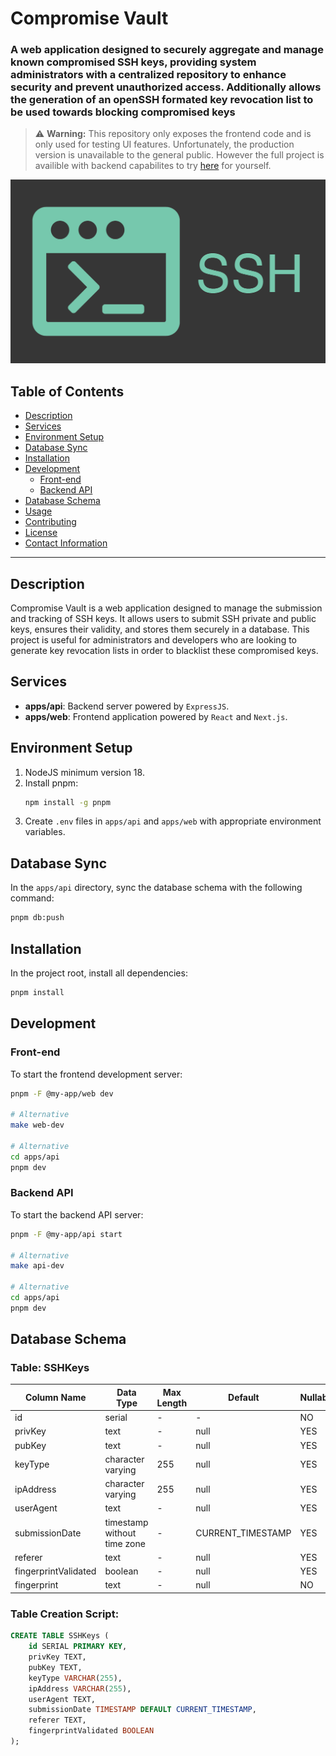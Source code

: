 
# Compromise Vault

### A web application designed to securely aggregate and manage known compromised SSH keys, providing system administrators with a centralized repository to enhance security and prevent unauthorized access. Additionally allows the generation of an openSSH formated key revocation list to be used towards blocking compromised keys

> ⚠️ **Warning:** This repository only exposes the frontend code and is only used for testing UI features. Unfortunately, the production version is unavailable to the general public. However the full project is availible with backend capabilites to try [here](https://ssh-aggregator.vercel.app/) for yourself. 

![SSH Key Submission](ssh.jpg)

## Table of Contents

- [Description](#description)
- [Services](#services)
- [Environment Setup](#environment-setup)
- [Database Sync](#database-sync)
- [Installation](#installation)
- [Development](#development)
  - [Front-end](#front-end)
  - [Backend API](#backend-api)
- [Database Schema](#database-schema)
- [Usage](#usage)
- [Contributing](#contributing)
- [License](#license)
- [Contact Information](#contact-information)

---

## Description

Compromise Vault is a web application designed to manage the submission and tracking of SSH keys. It allows users to submit SSH private and public keys, ensures their validity, and stores them securely in a database. This project is useful for administrators and developers who are looking to generate key revocation lists in order to blacklist these compromised keys.

## Services

- **apps/api**: Backend server powered by `ExpressJS`.
- **apps/web**: Frontend application powered by `React` and `Next.js`.

## Environment Setup

1. NodeJS minimum version 18.
2. Install pnpm:
   ```bash
   npm install -g pnpm
   ```
3. Create `.env` files in `apps/api` and `apps/web` with appropriate environment variables.

## Database Sync

In the `apps/api` directory, sync the database schema with the following command:
```bash
pnpm db:push
```

## Installation

In the project root, install all dependencies:
```bash
pnpm install
```

## Development

### Front-end

To start the frontend development server:
```bash
pnpm -F @my-app/web dev

# Alternative
make web-dev

# Alternative
cd apps/api
pnpm dev
```

### Backend API

To start the backend API server:
```bash
pnpm -F @my-app/api start

# Alternative
make api-dev

# Alternative
cd apps/api
pnpm dev
```

## Database Schema

### Table: SSHKeys

| Column Name          | Data Type                   | Max Length | Default           | Nullable |
|----------------------|-----------------------------|------------|-------------------|----------|
| id                   | serial                      | -          | -                 | NO       |
| privKey              | text                        | -          | null              | YES      |
| pubKey               | text                        | -          | null              | YES      |
| keyType              | character varying           | 255        | null              | YES      |
| ipAddress            | character varying           | 255        | null              | YES      |
| userAgent            | text                        | -          | null              | YES      |
| submissionDate       | timestamp without time zone | -          | CURRENT_TIMESTAMP | YES      |
| referer              | text                        | -          | null              | YES      |
| fingerprintValidated | boolean                     | -          | null              | YES      |
| fingerprint          | text                        | -          | null              | NO       |

### Table Creation Script:

```sql
CREATE TABLE SSHKeys (
    id SERIAL PRIMARY KEY,
    privKey TEXT,
    pubKey TEXT,
    keyType VARCHAR(255),
    ipAddress VARCHAR(255),
    userAgent TEXT,
    submissionDate TIMESTAMP DEFAULT CURRENT_TIMESTAMP,
    referer TEXT,
    fingerprintValidated BOOLEAN
);
```


